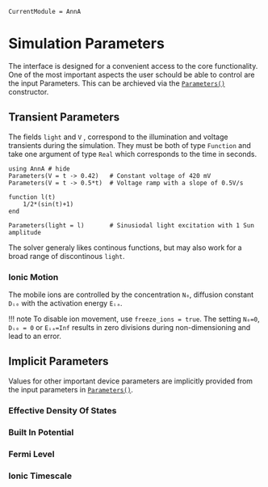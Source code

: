 ```@meta
CurrentModule = AnnA
```

# Simulation Parameters
The interface is designed for a convenient access to the core functionality. One of the most important aspects the user schould be able to control are the input Parameters. This can be archieved via the [`Parameters()`](@ref) constructor.
## Transient Parameters

The fields `light` and `V` , correspond to the illumination and voltage transients during the simulation. They must be both of type `Function` and take one argument of type `Real` which corresponds to the time in seconds. 

```@example interface; output = false
using AnnA # hide
Parameters(V = t -> 0.42)   # Constant voltage of 420 mV
Parameters(V = t -> 0.5*t)  # Voltage ramp with a slope of 0.5V/s

function l(t)
    1/2*(sin(t)+1)
end

Parameters(light = l)       # Sinusiodal light excitation with 1 Sun amplitude
``` 

The solver generaly likes continous functions, but may also work for a broad range of discontinous `light`. 

### Ionic Motion

The mobile ions are controlled by the concentration `N₀`, diffusion constant `Dᵢ₀` with the activation energy
`Eᵢₐ`. 

!!! note To disable ion movement, use `freeze_ions = true`. The setting `N₀=0`, `Dᵢ₀ = 0` or `Eᵢₐ=Inf` results in zero divisions during non-dimensioning and lead to an error.

## Implicit Parameters

Values for other important device parameters are implicitly provided from the input parameters in  [`Parameters()`](@ref). 
### Effective Density Of States

### Built In Potential

### Fermi Level

### Ionic Timescale


